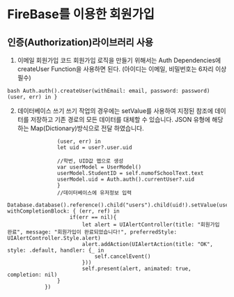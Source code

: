 #  FireBase를 이용한 회원가입
## 인증(Authorization)라이브러리 사용

1. 이메일 회원가입 코드 회원가입 로직을 만들기 위해서는 Auth Dependencies에 createUser Function을 사용하면 된다. (아이디는 이메일, 비밀번호는 6자리 이상 필수)

```bash Auth.auth().createUser(withEmail: email, password: password) (user, err) in } ```

2. 데이터베이스 쓰기
쓰기 작업의 경우에는 setValue를 사용하여 지정된 참조에 데이터를 저장하고 기존 경로의 모든 데이터를 대체할 수 있습니다.
JSON 유형에 해당하는 Map(Dictionary)방식으로 전달 하였습니다.

``` Auth.auth().createUser(withEmail: email, password: password) {
                (user, err) in
                let uid = user?.user.uid
            
                //학번, UID값 맵으로 생성
                var userModel = UserModel()
                userModel.StudentID = self.numofSchoolText.text
                userModel.uid = Auth.auth().currentUser?.uid
                }
                //데이터베이스에 유저정보 입력
                Database.database().reference().child("users").child(uid!).setValue(userModel.toJSON(), withCompletionBlock: { (err, ref) in
                    if(err == nil){
                        let alert = UIAlertController(title: "회원가입 완료", message: "회원가입이 완료되었습니다!", preferredStyle: UIAlertController.Style.alert)
                        alert.addAction(UIAlertAction(title: "OK", style: .default, handler: {_ in
                            self.cancelEvent()
                        }))
                        self.present(alert, animated: true, completion: nil)
                }
            })
 ```           

